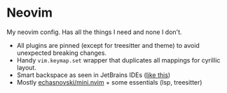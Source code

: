 # Neovim

My neovim config. Has all the things I need and none I don't.

- All plugins are pinned (except for treesitter and theme) to avoid unexpected breaking changes.
- Handy `vim.keymap.set` wrapper that duplicates all mappings for cyrillic layout.
- Smart backspace as seen in JetBrains IDEs ([like this](https://blog.jetbrains.com/idea/2014/07/the-backspace-key-gets-smarter-in-intellij-idea-14-eap/))
- Mostly [echasnovski/mini.nvim](https://github.com/echasnovski/mini.nvim) + some essentials (lsp, treesitter)
